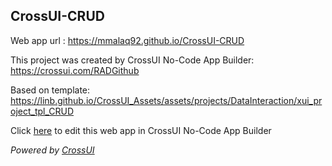 ## CrossUI-CRUD
Web app url : https://mmalaq92.github.io/CrossUI-CRUD

This project was created by CrossUI No-Code App Builder: https://crossui.com/RADGithub

Based on template: https://linb.github.io/CrossUI_Assets/assets/projects/DataInteraction/xui_project_tpl_CRUD

Click [here](https://crossui.com/RADGithub/#!from=github&owner=mmalaq92&repo=CrossUI-CRUD) to edit this web app in CrossUI No-Code App Builder

<i>Powered by [CrossUI](https://crossui.com)</i>
